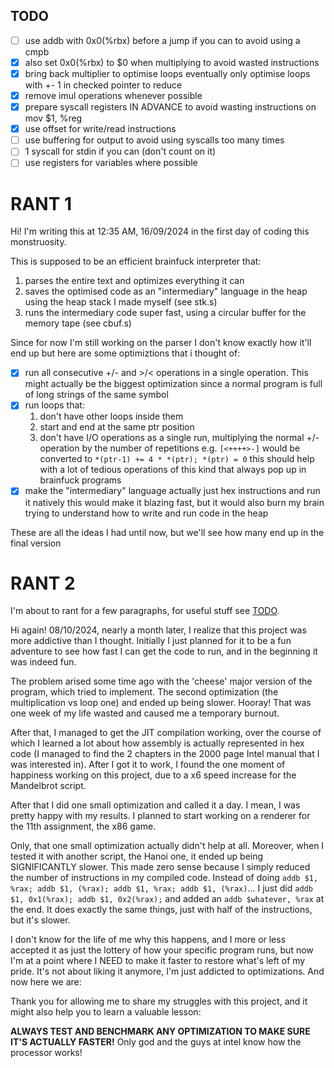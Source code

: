 ## TODO

- [ ] use addb with 0x0(%rbx) before a jump if you can to avoid using a cmpb
- [x] also set 0x0(%rbx) to $0 when multiplying to avoid wasted instructions
- [x] bring back multiplier to optimise loops
eventually only optimise loops with +- 1 in checked pointer to reduce
- [x] remove imul operations whenever possible
- [x] prepare syscall registers IN ADVANCE to avoid wasting instructions on mov $1, %reg
- [x] use offset for write/read instructions
- [ ] use buffering for output to avoid using syscalls too many times
- [ ] 1 syscall for stdin if you can (don't count on it)
- [ ] use registers for variables where possible

# RANT 1

Hi! I'm writing this at 12:35 AM, 16/09/2024 in the first day of coding this monstruosity.

This is supposed to be an efficient brainfuck interpreter that:

1. parses the entire text and optimizes everything it can
2. saves the optimised code as an "intermediary" language in the heap using the heap stack I made myself (see stk.s)
3. runs the intermediary code super fast, using a circular buffer for the memory tape (see cbuf.s)

Since for now I'm still working on the parser I don't know exactly how it'll end up but here are some optimiztions that i thought of:

- [x] run all consecutive +/- and >/< operations in a single operation. This might actually be the biggest optimization since a normal program is full of long strings of the same symbol
- [x] run loops that:
	1. don't have other loops inside them
	2. start and end at the same ptr position
	3. don't have I/O operations
as a single run, multiplying the normal +/- operation by the number of repetitions
e.g. `[<++++>-]` would be converted to `*(ptr-1) += 4 * *(ptr); *(ptr) = 0`
this should help with a lot of tedious operations of this kind that always pop up in brainfuck programs
- [x] make the "intermediary" language actually just hex instructions and run it natively
this would make it blazing fast, but it would also burn my brain trying to understand how to write and run code in the heap

These are all the ideas I had until now, but we'll see how many end up in the final version

# RANT 2

I'm about to rant for a few paragraphs, for useful stuff see [TODO](#todo).

Hi again! 08/10/2024, nearly a month later, I realize that this project was more addictive than I thought. Initially I just planned for it to be a fun adventure to see how fast I can get the code to run, and in the beginning it was indeed fun.

The problem arised some time ago with the 'cheese' major version of the program, which tried to implement. The second optimization (the multiplication vs loop one) and ended up being slower. Hooray! That was one week of my life wasted and caused me a temporary burnout.

After that, I managed to get the JIT compilation working, over the course of which I learned a lot about how assembly is actually represented in hex code (I managed to find the 2 chapters in the 2000 page Intel manual that I was interested in). After I got it to work, I found the one moment of happiness working on this project, due to a x6 speed increase for the Mandelbrot script.

After that I did one small optimization and called it a day. I mean, I was pretty happy with my results. I planned to start working on a renderer for the 11th assignment, the x86 game.

Only, that one small optimization actually didn't help at all. Moreover, when I tested it with another script, the Hanoi one, it ended up being SIGNIFICANTLY slower. This made zero sense because I simply reduced the number of instructions in my compiled code. Instead of doing `addb $1, %rax; addb $1, (%rax); addb $1, %rax; addb $1, (%rax)`... I just did `addb $1, 0x1(%rax); addb $1, 0x2(%rax);` and added an `addb $whatever, %rax` at the end. It does exactly the same things, just with half of the instructions, but it's slower.

I don't know for the life of me why this happens, and I more or less accepted it as just the lottery of how your specific program runs, but now I'm at a point where I NEED to make it faster to restore what's left of my pride. It's not about liking it anymore, I'm just addicted to optimizations. And now here we are:

Thank you for allowing me to share my struggles with this project, and it might also help you to learn a valuable lesson:

**ALWAYS TEST AND BENCHMARK ANY OPTIMIZATION TO MAKE SURE IT'S ACTUALLY FASTER!** Only god and the guys at intel know how the processor works!
